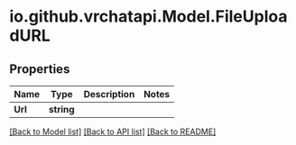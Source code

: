 # io.github.vrchatapi.Model.FileUploadURL

## Properties

Name | Type | Description | Notes
------------ | ------------- | ------------- | -------------
**Url** | **string** |  | 

[[Back to Model list]](../README.md#documentation-for-models) [[Back to API list]](../README.md#documentation-for-api-endpoints) [[Back to README]](../README.md)

